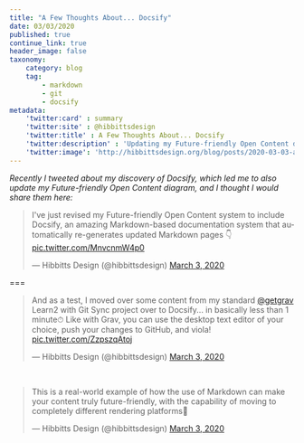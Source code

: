 ```yaml
---
title: "A Few Thoughts About... Docsify"
date: 03/03/2020
published: true
continue_link: true
header_image: false
taxonomy:
    category: blog
    tag:
        - markdown
        - git
        - docsify
metadata:
    'twitter:card' : summary
    'twitter:site' : @hibbittsdesign
    'twitter:title' : A Few Thoughts About... Docsify
    'twitter:description' : 'Updating my Future-friendly Open Content diagram with Docsify'
    'twitter:image': 'http://hibbittsdesign.org/blog/posts/2020-03-03-a-few-thoughts-about-docsify/diagram.jpg'
---
```


_Recently I tweeted about my discovery of Docsify, which led me to also update my Future-friendly Open Content diagram, and I thought I would share them here:_

<blockquote class="twitter-tweet" data-lang="en"><p lang="en" dir="ltr">I&#39;ve just revised my Future-friendly Open Content system to include Docsify, an amazing Markdown-based documentation system that automatically re-generates updated Markdown pages 👇 <a href="https://t.co/MnvcnmW4p0">pic.twitter.com/MnvcnmW4p0</a></p>&mdash; Hibbitts Design (@hibbittsdesign) <a href="https://twitter.com/hibbittsdesign/status/1234959802549227520?ref_src=twsrc%5Etfw">March 3, 2020</a></blockquote>
<script async src="https://platform.twitter.com/widgets.js" charset="utf-8"></script>

===

<blockquote class="twitter-tweet" data-conversation="none" data-lang="en"><p lang="en" dir="ltr">And as a test, I moved over some content from my standard <a href="https://twitter.com/getgrav?ref_src=twsrc%5Etfw">@getgrav</a> Learn2 with Git Sync project over to Docsify... in basically less than 1 minute⏱ Like with Grav, you can use the desktop text editor of your choice, push your changes to GitHub, and viola! <a href="https://t.co/ZzpszqAtoj">pic.twitter.com/ZzpszqAtoj</a></p>&mdash; Hibbitts Design (@hibbittsdesign) <a href="https://twitter.com/hibbittsdesign/status/1234960480285810689?ref_src=twsrc%5Etfw">March 3, 2020</a></blockquote>
<script async src="https://platform.twitter.com/widgets.js" charset="utf-8"></script>

<br>

<blockquote class="twitter-tweet" data-conversation="none" data-lang="en"><p lang="en" dir="ltr">This is a real-world example of how the use of Markdown can make your content truly future-friendly, with the capability of moving to completely different rendering platforms🚀</p>&mdash; Hibbitts Design (@hibbittsdesign) <a href="https://twitter.com/hibbittsdesign/status/1234961084970258433?ref_src=twsrc%5Etfw">March 3, 2020</a></blockquote>
<script async src="https://platform.twitter.com/widgets.js" charset="utf-8"></script>

